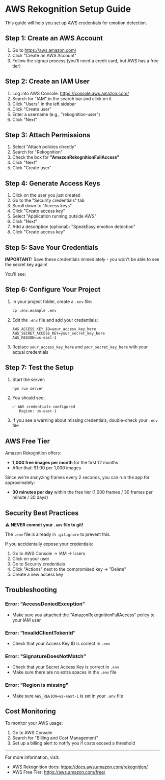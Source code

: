 # AWS Rekognition Setup Guide

This guide will help you set up AWS credentials for emotion detection.

## Step 1: Create an AWS Account

1. Go to https://aws.amazon.com/
2. Click "Create an AWS Account"
3. Follow the signup process (you'll need a credit card, but AWS has a free tier)

## Step 2: Create an IAM User

1. Log into AWS Console: https://console.aws.amazon.com/
2. Search for "IAM" in the search bar and click on it
3. Click "Users" in the left sidebar
4. Click "Create user"
5. Enter a username (e.g., "rekognition-user")
6. Click "Next"

## Step 3: Attach Permissions

1. Select "Attach policies directly"
2. Search for "Rekognition"
3. Check the box for **"AmazonRekognitionFullAccess"**
4. Click "Next"
5. Click "Create user"

## Step 4: Generate Access Keys

1. Click on the user you just created
2. Go to the "Security credentials" tab
3. Scroll down to "Access keys"
4. Click "Create access key"
5. Select "Application running outside AWS"
6. Click "Next"
7. Add a description (optional): "SpeakEasy emotion detection"
8. Click "Create access key"

## Step 5: Save Your Credentials

**IMPORTANT:** Save these credentials immediately - you won't be able to see the secret key again!

You'll see:
## Step 6: Configure Your Project

1. In your project folder, create a `.env` file:
   ```bash
   cp .env.example .env
   ```

2. Edit the `.env` file and add your credentials:
   ```
   AWS_ACCESS_KEY_ID=your_access_key_here
   AWS_SECRET_ACCESS_KEY=your_secret_key_here
   AWS_REGION=us-east-1
   ```

3. Replace `your_access_key_here` and `your_secret_key_here` with your actual credentials

## Step 7: Test the Setup

1. Start the server:
   ```bash
   npm run server
   ```

2. You should see:
   ```
   ✅ AWS credentials configured
      Region: us-east-1
   ```

3. If you see a warning about missing credentials, double-check your `.env` file

## AWS Free Tier

Amazon Rekognition offers:
- **1,000 free images per month** for the first 12 months
- After that: $1.00 per 1,000 images

Since we're analyzing frames every 2 seconds, you can run the app for approximately:
- **30 minutes per day** within the free tier (1,000 frames / 30 frames per minute / 30 days)

## Security Best Practices

⚠️ **NEVER commit your `.env` file to git!**

The `.env` file is already in `.gitignore` to prevent this.

If you accidentally expose your credentials:
1. Go to AWS Console → IAM → Users
2. Click on your user
3. Go to Security credentials
4. Click "Actions" next to the compromised key → "Delete"
5. Create a new access key

## Troubleshooting

### Error: "AccessDeniedException"
- Make sure you attached the "AmazonRekognitionFullAccess" policy to your IAM user

### Error: "InvalidClientTokenId"
- Check that your Access Key ID is correct in `.env`

### Error: "SignatureDoesNotMatch"
- Check that your Secret Access Key is correct in `.env`
- Make sure there are no extra spaces in the `.env` file

### Error: "Region is missing"
- Make sure `AWS_REGION=us-east-1` is set in your `.env` file

## Cost Monitoring

To monitor your AWS usage:
1. Go to AWS Console
2. Search for "Billing and Cost Management"
3. Set up a billing alert to notify you if costs exceed a threshold

---

For more information, visit:
- AWS Rekognition docs: https://docs.aws.amazon.com/rekognition/
- AWS Free Tier: https://aws.amazon.com/free/
